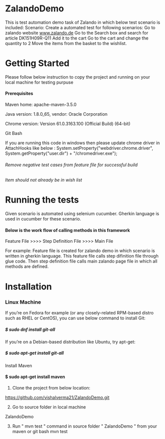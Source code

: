 # ZalandoDemo

This is test automation demo task of Zalando in which below test scenario is included:
Scenario: Create a automated test for following scenarios: 
Go to zalando website www.zalando.de
Go to the Search box and search for article DK151H09R-Q11
Add it to the cart
Go to the cart and change the quantity to 2
Move the items from the basket to the wishlist.

# Getting Started

Please follow below instruction to copy the project and running on your local machine for testing purpuse

#### Prerequisites

Maven home: apache-maven-3.5.0

Java version: 1.8.0_65, vendor: Oracle Corporation

Chrome version: Version 61.0.3163.100 (Official Build) (64-bit)

Git Bash

If you are running this code in windows then please update chrome driver in AttachHooks like below :
System.setProperty("webdriver.chrome.driver", System.getProperty("user.dir") + "/chromedriver.exe");
###### Remove negative test cases from feature file for successful build
###### Item should not already be in wish list

# Running the tests

Given scenario is automated using selenium cucumber.
Gherkin language is used in cucumber for these scenario.

#### Below is the work flow of calling methods in this framework

Feature File >>>> Step Definition File >>>> Main File

For example: Feature file is created for zalando demo in which scenario is written in gherkin language.
This feature file calls step difinition file through glue code.
Then step definition file calls main zalando page file in which all methods are defined.

# Installation

### Linux Machine

If you’re on Fedora for example (or any closely-related RPM-based distro such as RHEL or CentOS), you can use below command to install Git:
##### $ sudo dnf install git-all

If you’re on a Debian-based distribution like Ubuntu, try apt-get:
##### $ sudo apt-get install git-all

Install Maven
#### $ sudo apt-get install maven

1. Clone the project from below location:

https://github.com/vishalverma21/ZalandoDemo.git

2. Go to source folder in local machine

ZalandoDemo

3. Run " mvn test " command in source folder " ZalandoDemo " from your maven or git bash
mvn test
